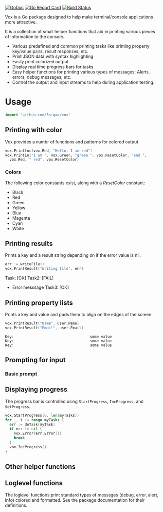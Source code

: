 [![GoDoc](https://godoc.org/github.com/5Sigma/vox?status.svg)](https://godoc.org/github.com/5Sigma/vox) 
[![Go Report Card](https://goreportcard.com/badge/github.com/5sigma/vox)](https://goreportcard.com/report/github.com/5sigma/vox) 
[![Build Status](https://travis-ci.org/5Sigma/vox.svg?branch=master)](https://travis-ci.org/5Sigma/vox)

Vox is a Go package designed to help make terminal/console applications more
attractive.

It is a collection of small helper functions that aid in printing various
pieces of information to the console.

- Various predefined and common printing tasks like printing property key/value
    pairs, result responses, etc.
- Print JSON data with syntax highlighting
- Easily print colorized output
- Display real time progress bars for tasks
- Easy helper functions for printing various types of messages: Alerts, errors,
    debug messages, etc.
 - Control the output and input streams to help during application testing.


# Usage

```go
import "github.com/5sigma/vox"
```

## Printing with color

Vox provides a numbr of functions and patterns for colored output.

```go
vox.Printlnc(vox.Red, "Hello, I am red")
vox.PrintLn("I am ", vox.Green, "green ", vox.ResetColor, "and ", 
  vox.Red, " red", vox.ResetColor)
```

### Colors

The following color constants exist, along with a *ResetColor* constant:

- Black
- Red
- Green
- Yellow
- Blue
- Magenta
- Cyan
- White

## Printing results
Prints a key and a result string depending on if the error value is nil.

```go
err := writeFile()
vox.PrintResult("Writing file", err)
```
Task:                                   [OK]
Task2:                                  [FAIL]
 - Error messsage
Task3:                                  [OK]


## Printing property lists
Prints a key and value and pads them to align on the edges of the screen.

```go
vox.PrintResult("Name", user.Name)
vox.PrintResult("Email", user.Email)
```

```
Key:                                   some value
Key:                                   some value
Key:                                   some value
```


## Prompting for input

### Basic prompt


## Displaying progress

The progress bar is controlled using `StartProgress`, `IncProgress`, and
`SetProgress`.

```go
vox.StartProgress(0, len(myTasks))
for _, t := range myTasks {
  err := doTask(myTask)
  if err != nil {
    vox.Error(err.Error())
    break
  }
  vox.IncProgress()
}
```

## Other helper functions



## Loglevel functions

The loglevel functions print standard types of messages
(debug, error, alert, info) colored and formatted. See the
package documentation for their definitions.
